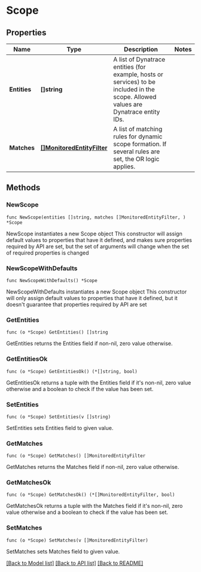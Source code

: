 # Scope

## Properties

Name | Type | Description | Notes
------------ | ------------- | ------------- | -------------
**Entities** | **[]string** | A list of Dynatrace entities (for example, hosts or services) to be included in the scope.   Allowed values are Dynatrace entity IDs. | 
**Matches** | [**[]MonitoredEntityFilter**](MonitoredEntityFilter.md) | A list of matching rules for dynamic scope formation.   If several rules are set, the OR logic applies. | 

## Methods

### NewScope

`func NewScope(entities []string, matches []MonitoredEntityFilter, ) *Scope`

NewScope instantiates a new Scope object
This constructor will assign default values to properties that have it defined,
and makes sure properties required by API are set, but the set of arguments
will change when the set of required properties is changed

### NewScopeWithDefaults

`func NewScopeWithDefaults() *Scope`

NewScopeWithDefaults instantiates a new Scope object
This constructor will only assign default values to properties that have it defined,
but it doesn't guarantee that properties required by API are set

### GetEntities

`func (o *Scope) GetEntities() []string`

GetEntities returns the Entities field if non-nil, zero value otherwise.

### GetEntitiesOk

`func (o *Scope) GetEntitiesOk() (*[]string, bool)`

GetEntitiesOk returns a tuple with the Entities field if it's non-nil, zero value otherwise
and a boolean to check if the value has been set.

### SetEntities

`func (o *Scope) SetEntities(v []string)`

SetEntities sets Entities field to given value.


### GetMatches

`func (o *Scope) GetMatches() []MonitoredEntityFilter`

GetMatches returns the Matches field if non-nil, zero value otherwise.

### GetMatchesOk

`func (o *Scope) GetMatchesOk() (*[]MonitoredEntityFilter, bool)`

GetMatchesOk returns a tuple with the Matches field if it's non-nil, zero value otherwise
and a boolean to check if the value has been set.

### SetMatches

`func (o *Scope) SetMatches(v []MonitoredEntityFilter)`

SetMatches sets Matches field to given value.



[[Back to Model list]](../README.md#documentation-for-models) [[Back to API list]](../README.md#documentation-for-api-endpoints) [[Back to README]](../README.md)


